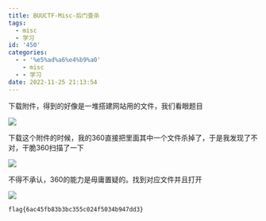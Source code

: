 ```yaml
---
title: BUUCTF-Misc-后门查杀
tags:
  - misc
  - 学习
id: '450'
categories:
  - - '%e5%ad%a6%e4%b9%a0'
    - misc
  - - 学习
date: 2022-11-25 21:13:54
---
```


下载附件，得到的好像是一堆搭建网站用的文件，我们看眼题目

![](https://pic.niaoluo.top/%E7%BD%91%E7%AB%99%E8%B0%83%E7%94%A8/misc%E9%9C%80%E8%A6%81/%E5%B1%8F%E5%B9%95%E6%88%AA%E5%9B%BE%202022-11-25%20210608.jpg)

下载这个附件的时候，我的360直接把里面其中一个文件杀掉了，于是我发现了不对，干脆360扫描了一下

![](https://pic.niaoluo.top/%E7%BD%91%E7%AB%99%E8%B0%83%E7%94%A8/misc%E9%9C%80%E8%A6%81/%E5%B1%8F%E5%B9%95%E6%88%AA%E5%9B%BE%202022-11-25%20211000.jpg)

不得不承认，360的能力是毋庸置疑的。找到对应文件并且打开

![](https://pic.niaoluo.top/%E7%BD%91%E7%AB%99%E8%B0%83%E7%94%A8/misc%E9%9C%80%E8%A6%81/%E5%B1%8F%E5%B9%95%E6%88%AA%E5%9B%BE%202022-11-25%20211247.jpg)

```
flag{6ac45fb83b3bc355c024f5034b947dd3}
```